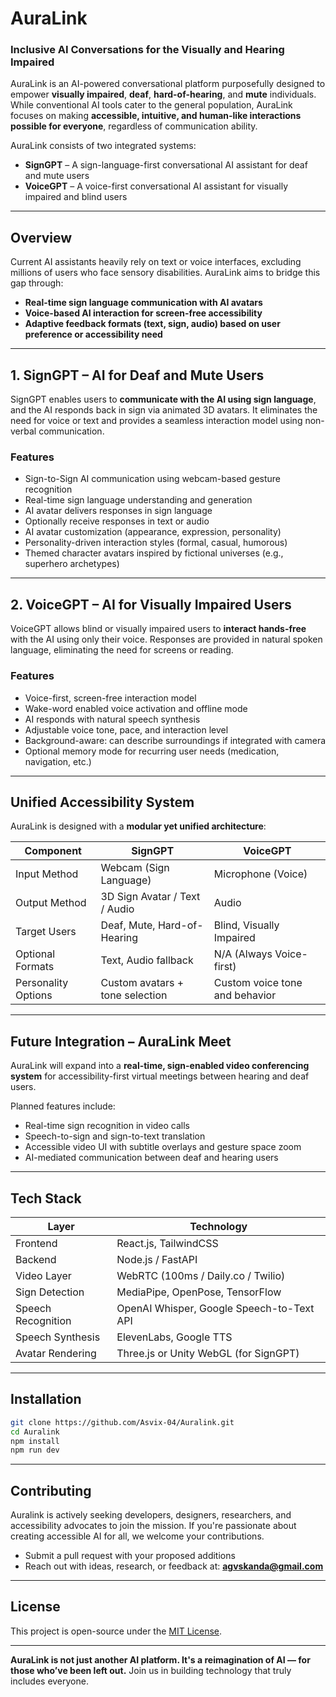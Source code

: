 # AuraLink

### Inclusive AI Conversations for the Visually and Hearing Impaired 

AuraLink is an AI-powered conversational platform purposefully designed to empower **visually impaired**, **deaf**, **hard-of-hearing**, and **mute** individuals. While conventional AI tools cater to the general population, AuraLink focuses on making **accessible, intuitive, and human-like interactions possible for everyone**, regardless of communication ability.

AuraLink consists of two integrated systems:

* **SignGPT** – A sign-language-first conversational AI assistant for deaf and mute users
* **VoiceGPT** – A voice-first conversational AI assistant for visually impaired and blind users

---

## Overview

Current AI assistants heavily rely on text or voice interfaces, excluding millions of users who face sensory disabilities. AuraLink aims to bridge this gap through:

* **Real-time sign language communication with AI avatars**
* **Voice-based AI interaction for screen-free accessibility**
* **Adaptive feedback formats (text, sign, audio) based on user preference or accessibility need**

---

## 1. SignGPT – AI for Deaf and Mute Users

SignGPT enables users to **communicate with the AI using sign language**, and the AI responds back in sign via animated 3D avatars. It eliminates the need for voice or text and provides a seamless interaction model using non-verbal communication.

### Features

* Sign-to-Sign AI communication using webcam-based gesture recognition
* Real-time sign language understanding and generation
* AI avatar delivers responses in sign language
* Optionally receive responses in text or audio
* AI avatar customization (appearance, expression, personality)
* Personality-driven interaction styles (formal, casual, humorous)
* Themed character avatars inspired by fictional universes (e.g., superhero archetypes)

---

## 2. VoiceGPT – AI for Visually Impaired Users

VoiceGPT allows blind or visually impaired users to **interact hands-free** with the AI using only their voice. Responses are provided in natural spoken language, eliminating the need for screens or reading.

### Features

* Voice-first, screen-free interaction model
* Wake-word enabled voice activation and offline mode
* AI responds with natural speech synthesis
* Adjustable voice tone, pace, and interaction level
* Background-aware: can describe surroundings if integrated with camera
* Optional memory mode for recurring user needs (medication, navigation, etc.)

---

## Unified Accessibility System

AuraLink is designed with a **modular yet unified architecture**:

| Component           | SignGPT                         | VoiceGPT                       |
| ------------------- | ------------------------------- | ------------------------------ |
| Input Method        | Webcam (Sign Language)          | Microphone (Voice)             |
| Output Method       | 3D Sign Avatar / Text / Audio   | Audio                          |
| Target Users        | Deaf, Mute, Hard-of-Hearing     | Blind, Visually Impaired       |
| Optional Formats    | Text, Audio fallback            | N/A (Always Voice-first)       |
| Personality Options | Custom avatars + tone selection | Custom voice tone and behavior |

---

## Future Integration – AuraLink Meet

AuraLink will expand into a **real-time, sign-enabled video conferencing system** for accessibility-first virtual meetings between hearing and deaf users.

Planned features include:

* Real-time sign recognition in video calls
* Speech-to-sign and sign-to-text translation
* Accessible video UI with subtitle overlays and gesture space zoom
* AI-mediated communication between deaf and hearing users

---

## Tech Stack

| Layer              | Technology                                |
| ------------------ | ----------------------------------------- |
| Frontend           | React.js, TailwindCSS                     |
| Backend            | Node.js / FastAPI                         |
| Video Layer        | WebRTC (100ms / Daily.co / Twilio)        |
| Sign Detection     | MediaPipe, OpenPose, TensorFlow           |
| Speech Recognition | OpenAI Whisper, Google Speech-to-Text API |
| Speech Synthesis   | ElevenLabs, Google TTS                    |
| Avatar Rendering   | Three.js or Unity WebGL (for SignGPT)     |

---

## Installation

```bash
git clone https://github.com/Asvix-04/Auralink.git
cd Auralink
npm install
npm run dev
```

---

## Contributing

Auralink is actively seeking developers, designers, researchers, and accessibility advocates to join the mission. If you're passionate about creating accessible AI for all, we welcome your contributions.

* Submit a pull request with your proposed additions
* Reach out with ideas, research, or feedback at: **[agvskanda@gmail.com](mailto:agvskanda@gmail.com)**

---

## License

This project is open-source under the [MIT License](LICENSE).

---

**AuraLink is not just another AI platform. It's a reimagination of AI — for those who’ve been left out.**
Join us in building technology that truly includes everyone.

